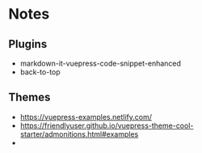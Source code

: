 # Notes

## Plugins

- markdown-it-vuepress-code-snippet-enhanced
- back-to-top

## Themes

- https://vuepress-examples.netlify.com/ 
- https://friendlyuser.github.io/vuepress-theme-cool-starter/admonitions.html#examples
- 
